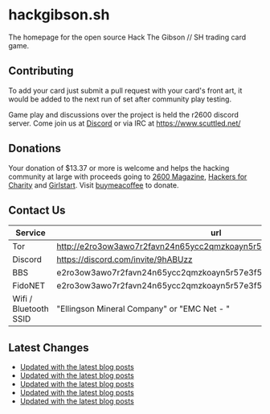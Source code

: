 # hackgibson.sh
The homepage for the open source Hack The Gibson // SH trading card game.


## Contributing

To add your card just submit a pull request with your card's front art, it would be added to the next run of set after community play testing.

Game play and discussions over the project is held the r2600 discord server. Come join us at [Discord](https://discord.com/invite/9hABUzz) or via IRC at https://www.scuttled.net/


## Donations

Your donation of $13.37 or more is welcome and helps the hacking community at large with proceeds going to [2600 Magazine](https://2600.com/), [Hackers for Charity](https://hackersforcharity.org) and [Girlstart](https://girlstart.org).  Visit [buymeacoffee](https://www.buymeacoffee.com/hackgibson.sh) to donate.


## Contact Us

Service | url
-|-
Tor | http://e2ro3ow3awo7r2favn24n65ycc2qmzkoayn5r57e3f56nvjwdcgg32ad.onion
Discord | https://discord.com/invite/9hABUzz
BBS | e2ro3ow3awo7r2favn24n65ycc2qmzkoayn5r57e3f56nvjwdcgg32ad.onion:23
FidoNET | e2ro3ow3awo7r2favn24n65ycc2qmzkoayn5r57e3f56nvjwdcgg32ad.onion:24554
Wifi / Bluetooth SSID | "Ellingson Mineral Company" or "EMC Net - <fidonet address>"

## Latest Changes
<!-- BLOG-POST-LIST:START -->
- [Updated with the latest blog posts](https://github.com/DFW2600/hackgibson.sh/commit/c2785702cca7cb74a2db61fb15443a851f665614)
- [Updated with the latest blog posts](https://github.com/DFW2600/hackgibson.sh/commit/e49ddf16bce9d883eea8313388f533ce3471138e)
- [Updated with the latest blog posts](https://github.com/DFW2600/hackgibson.sh/commit/f6a36ca5aaf2a9a2fbaf01d4e19e0b7b6c934aba)
- [Updated with the latest blog posts](https://github.com/DFW2600/hackgibson.sh/commit/a7e1520fe95562deb2dd5d010420a8ffbc336384)
- [Updated with the latest blog posts](https://github.com/DFW2600/hackgibson.sh/commit/1c804e336b7d2e2f198f89e0bfbe1c17f6bb6f20)
<!-- BLOG-POST-LIST:END -->
